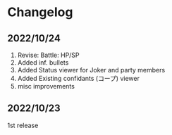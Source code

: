 # Changelog

## 2022/10/24
1. Revise: Battle: HP/SP
1. Added inf. bullets
1. Added Status viewer for Joker and party members
1. Added Existing confidants (コープ) viewer
1. misc improvements  

## 2022/10/23
1st release
